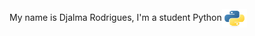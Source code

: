 


<div style="display: inline_block"><br>
  My name is Djalma Rodrigues, I'm a student Python<img align="center" alt="Djalma-Python" height="30" width="40" src="https://raw.githubusercontent.com/devicons/devicon/master/icons/python/python-original.svg">
</div>
  
  ##
  
  
